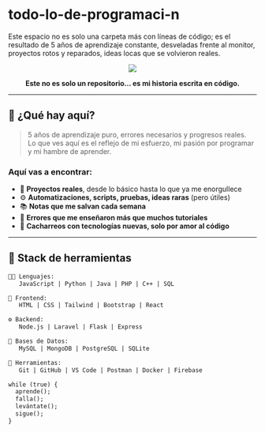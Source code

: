 # todo-lo-de-programaci-n
Este espacio no es solo una carpeta más con líneas de código; es el resultado de 5 años de aprendizaje constante, desveladas frente al monitor, proyectos rotos y reparados, ideas locas que se volvieron reales.

<!-- Encabezado con estilo -->
<p align="center">
  <img src="https://readme-typing-svg.herokuapp.com?font=Fira+Code&size=24&pause=1000&color=00F7FF&width=700&lines=💻+5+A%C3%91OS+DE+C%C3%93DIGO+REAL;🔥+MI+CAMINO+EN+LA+PROGRAMACI%C3%93N;🚀+APRENDIENDO+%2B+ROMPIENDO+%2B+AVANZANDO" />
</p>



<p align="center"><strong>Este no es solo un repositorio... es mi historia escrita en código.</strong></p>

---

## 🧠 ¿Qué hay aquí?

> 5 años de aprendizaje puro, errores necesarios y progresos reales.  
> Lo que ves aquí es el reflejo de mi esfuerzo, mi pasión por programar y mi hambre de aprender.

### Aquí vas a encontrar:
- 🧩 **Proyectos reales**, desde lo básico hasta lo que ya me enorgullece
- ⚙️ **Automatizaciones, scripts, pruebas, ideas raras** (pero útiles)
- 📚 **Notas que me salvan cada semana**
- 🔁 **Errores que me enseñaron más que muchos tutoriales**
- 🧪 **Cacharreos con tecnologías nuevas, solo por amor al código**

---

## 🧰 Stack de herramientas

```txt
👨‍💻 Lenguajes:
   JavaScript | Python | Java | PHP | C++ | SQL

🎨 Frontend:
   HTML | CSS | Tailwind | Bootstrap | React

⚙️ Backend:
   Node.js | Laravel | Flask | Express

🧠 Bases de Datos:
   MySQL | MongoDB | PostgreSQL | SQLite

🧰 Herramientas:
   Git | GitHub | VS Code | Postman | Docker | Firebase

while (true) {
  aprende();
  falla();
  levántate();
  sigue();
}








